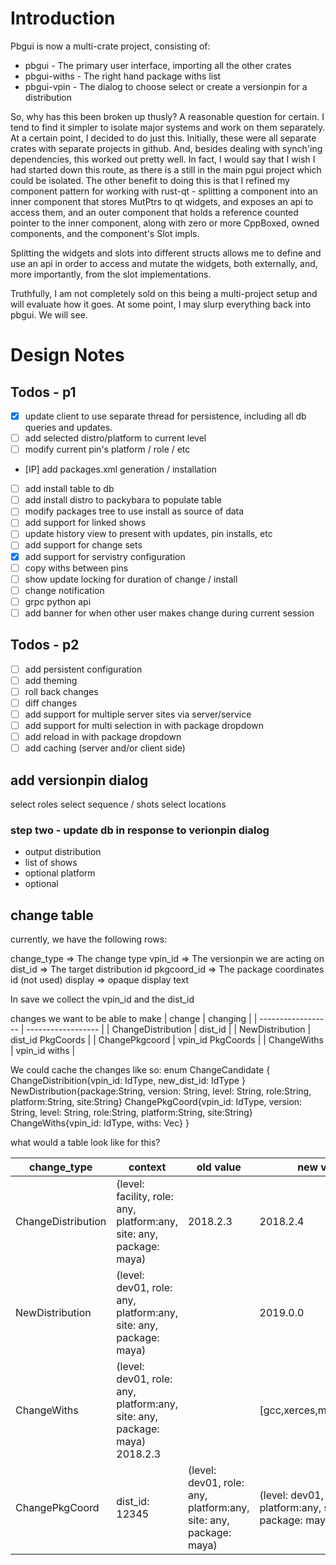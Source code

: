 
# Introduction

Pbgui is now a multi-crate project, consisting of:

* pbgui - The primary user interface, importing all the other crates 
* pbgui-withs - The right hand package withs list
* pbgui-vpin - The dialog to choose select or create a versionpin for a distribution
 
So, why has this been broken up thusly? A reasonable question for certain. I tend to find it simpler to isolate major systems and work on them separately. At a certain point, I decided to do just this. 
Initially, these were all separate crates with separate projects in github. And, besides dealing with synch'ing dependencies, this worked out pretty well. In fact, I would say that I wish I had started down this route, as there is a still in the main pgui project which could be isolated. The other benefit to doing this is that I refined my component pattern for working with rust-qt - splitting a component into an inner component that stores MutPtrs to qt widgets, and exposes an api to access them, and an outer component that holds a reference counted pointer to the inner component, along with zero or more CppBoxed, owned components, and the component's Slot impls. 

Splitting the widgets and slots into different structs allows me to define and use an api in order to access and mutate the widgets, both externally, and, more importantly, from the slot implementations.

Truthfully, I am not completely sold on this being a multi-project setup and will evaluate how it goes. At some point, I may slurp everything back into pbgui. We will see.

# Design Notes

## Todos - p1
- [X] update client to use separate thread for persistence, including all db queries and updates.
- [ ] add selected distro/platform to current level
- [ ] modify current pin's platform / role / etc
- [IP] add packages.xml generation / installation
- [ ] add install table to db
- [ ] add install distro to packybara to populate table 
- [ ] modify packages tree to use install as source of data
- [ ] add support for linked shows
- [ ] update history view to present with updates, pin installs, etc 
- [ ] add support for change sets
- [X] add support for servistry configuration
- [ ] copy withs between pins
- [ ] show update locking for duration of change / install
- [ ] change notification
- [ ] grpc python api 
- [ ] add banner for when other user makes change during current session 
## Todos - p2
- [ ] add persistent configuration
- [ ] add theming 
- [ ] roll back changes
- [ ] diff changes
- [ ] add support for multiple server sites via server/service
- [ ] add support for multi selection in with package dropdown
- [ ] add reload in with package dropdown
- [ ] add caching (server and/or client side)

## add versionpin dialog

select roles
select sequence / shots
select locations

### step two - update db in response to verionpin dialog
- output distribution
- list of shows
- optional platform
- optional 
## change table
currently, we have the following rows:

change_type => The change type
vpin_id => The versionpin we are acting on
dist_id => The target distribution id
pkgcoord_id => The package coordinates id (not used)
display => opaque display text

In save we 
collect the vpin_id and the dist_id

changes we want to be able to make
| change             | changing           |
| ------------------ | ------------------ |
| ChangeDistribution | dist_id            |
| NewDistribution    | dist_id PkgCoords  |
| ChangePkgcoord     | vpin_id  PkgCoords |
| ChangeWiths        | vpin_id withs      |

We could cache the changes like so:
enum ChangeCandidate {
    ChangeDistribition{vpin_id: IdType, new_dist_id: IdType }
    NewDistribution{package:String, version: String, level: String, role:String, platform:String, site:String}
    ChangePkgCoord{vpin_id: IdType, version: String, level: String, role:String, platform:String, site:String}
    ChangeWiths{vpin_id: IdType, withs: Vec<String>}
}

what would a table look like for this?

| change_type        | context                                                                    | old value                                                         | new value                                                           |
| ------------------ | -------------------------------------------------------------------------- | ----------------------------------------------------------------- | ------------------------------------------------------------------- |
| ChangeDistribution | (level: facility, role: any, platform:any, site: any, package: maya)       | 2018.2.3                                                          | 2018.2.4                                                            |
| NewDistribution    | (level: dev01, role: any, platform:any, site: any, package: maya)          |                                                                   | 2019.0.0                                                            |
| ChangeWiths        | (level: dev01, role: any, platform:any, site: any, package: maya) 2018.2.3 |                                                                   | [gcc,xerces,modelpublish]                                           |
| ChangePkgCoord     | dist_id: 12345                                                             | (level: dev01, role: any, platform:any, site: any, package: maya) | (level: dev01, role: model, platform:any, site: any, package: maya) |